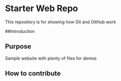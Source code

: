 # Starter Web Repo

This repository is for showing how Git and GitHub work


##Introduction

## Purpose

Sample website with plenty of files for demos

## How to contribute